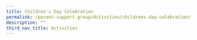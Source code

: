 ```yaml
---
title: Children's Day Celebration
permalink: /parent-support-group/Activities/childrens-day-celebration/
description: ""
third_nav_title: Activities
---
```

